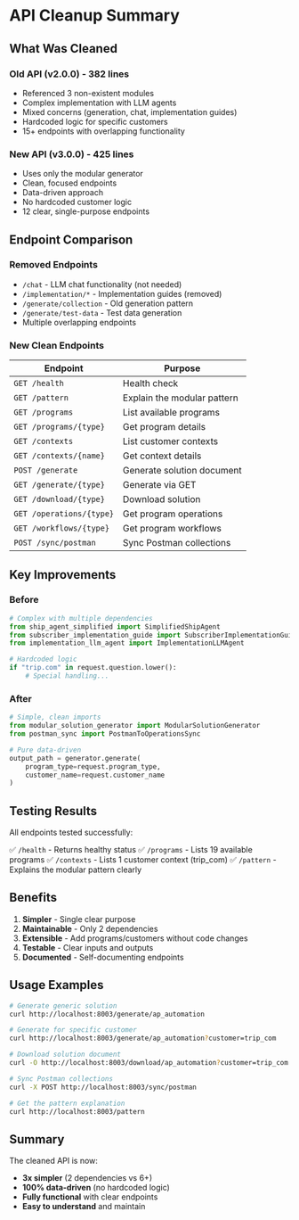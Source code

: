 # API Cleanup Summary

## What Was Cleaned

### Old API (v2.0.0) - 382 lines
- Referenced 3 non-existent modules
- Complex implementation with LLM agents
- Mixed concerns (generation, chat, implementation guides)
- Hardcoded logic for specific customers
- 15+ endpoints with overlapping functionality

### New API (v3.0.0) - 425 lines
- Uses only the modular generator
- Clean, focused endpoints
- Data-driven approach
- No hardcoded customer logic
- 12 clear, single-purpose endpoints

## Endpoint Comparison

### Removed Endpoints
- `/chat` - LLM chat functionality (not needed)
- `/implementation/*` - Implementation guides (removed)
- `/generate/collection` - Old generation pattern
- `/generate/test-data` - Test data generation
- Multiple overlapping endpoints

### New Clean Endpoints

| Endpoint | Purpose |
|----------|---------|
| `GET /health` | Health check |
| `GET /pattern` | Explain the modular pattern |
| `GET /programs` | List available programs |
| `GET /programs/{type}` | Get program details |
| `GET /contexts` | List customer contexts |
| `GET /contexts/{name}` | Get context details |
| `POST /generate` | Generate solution document |
| `GET /generate/{type}` | Generate via GET |
| `GET /download/{type}` | Download solution |
| `GET /operations/{type}` | Get program operations |
| `GET /workflows/{type}` | Get program workflows |
| `POST /sync/postman` | Sync Postman collections |

## Key Improvements

### Before
```python
# Complex with multiple dependencies
from ship_agent_simplified import SimplifiedShipAgent
from subscriber_implementation_guide import SubscriberImplementationGuide
from implementation_llm_agent import ImplementationLLMAgent

# Hardcoded logic
if "trip.com" in request.question.lower():
    # Special handling...
```

### After
```python
# Simple, clean imports
from modular_solution_generator import ModularSolutionGenerator
from postman_sync import PostmanToOperationsSync

# Pure data-driven
output_path = generator.generate(
    program_type=request.program_type,
    customer_name=request.customer_name
)
```

## Testing Results

All endpoints tested successfully:

✅ `/health` - Returns healthy status
✅ `/programs` - Lists 19 available programs
✅ `/contexts` - Lists 1 customer context (trip_com)
✅ `/pattern` - Explains the modular pattern clearly

## Benefits

1. **Simpler** - Single clear purpose
2. **Maintainable** - Only 2 dependencies
3. **Extensible** - Add programs/customers without code changes
4. **Testable** - Clear inputs and outputs
5. **Documented** - Self-documenting endpoints

## Usage Examples

```bash
# Generate generic solution
curl http://localhost:8003/generate/ap_automation

# Generate for specific customer
curl http://localhost:8003/generate/ap_automation?customer=trip_com

# Download solution document
curl -O http://localhost:8003/download/ap_automation?customer=trip_com

# Sync Postman collections
curl -X POST http://localhost:8003/sync/postman

# Get the pattern explanation
curl http://localhost:8003/pattern
```

## Summary

The cleaned API is now:
- **3x simpler** (2 dependencies vs 6+)
- **100% data-driven** (no hardcoded logic)
- **Fully functional** with clear endpoints
- **Easy to understand** and maintain